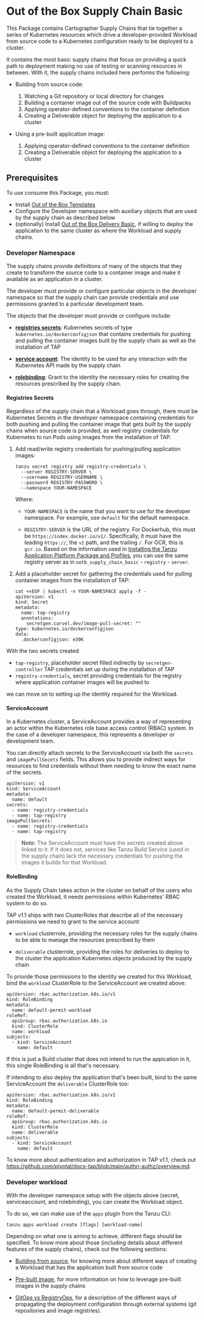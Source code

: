 # Out of the Box Supply Chain Basic

This Package contains Cartographer Supply Chains that tie together a series of
Kubernetes resources which drive a developer-provided Workload from source code
to a Kubernetes configuration ready to be deployed to a cluster.

It contains the most basic supply chains that focus on providing a quick path
to deployment making no use of testing or scanning resources in between. With
it, the supply chains included here performs the following:

- Building from source code:

  1. Watching a Git repository or local directory for changes
  1. Building a container image out of the source code with Buildpacks
  1. Applying operator-defined conventions to the container definition
  1. Creating a Deliverable object for deploying the application to a cluster

- Using a pre-built application image:

  1. Applying operator-defined conventions to the container definition
  1. Creating a Deliverable object for deploying the application to a cluster


## <a id="prerequisites"></a> Prerequisites

To use consume this Package, you must:

- Install [Out of the Box Templates](ootb-templates.html)
- Configure the Developer namespace with auxiliary objects that are used by the
  supply chain as described below
- (optionally) Install [Out of the Box Delivery
  Basic](ootb-delivery-basic.html), if willing to deploy the application to the
same cluster as where the Workload and supply chains.


### <a id="developer-namespace"></a> Developer Namespace

The supply chains provide definitions of many of the objects that they create
to transform the source code to a container image and make it available as an
application in a cluster.

The developer must provide or configure particular objects in the developer
namespace so that the supply chain can provide credentials and use permissions
granted to a particular development team.

The objects that the developer must provide or configure include:

- **[registries secrets](#registries-secrets)**: Kubernetes secrets of type
  `kubernetes.io/dockerconfigjson` that contains credentials for pushing and
  pulling the container images built by the supply chain as well as the
  installation of TAP

- **[service account](#service-account)**: The identity to be used for any
  interaction with the Kubernetes API made by the supply chain

- **[rolebinding](#rolebinding)**: Grant to the identity the necessary roles
  for creating the resources prescribed by the supply chain.



#### <a id="registries-secrets"></a> Registries Secrets

Regardless of the supply chain that a Workload goes through, there must be
Kubernetes Secrets in the developer namespace containing credentials for both
pushing and pulling the container image that gets built by the supply chains
when source code is provided, as well registry credentials for Kubernetes to
run Pods using images from the installation of TAP.

1. Add read/write registry credentials for pushing/pulling application images:

    ```
    tanzu secret registry add registry-credentials \
      --server REGISTRY-SERVER \
      --username REGISTRY-USERNAME \
      --password REGISTRY-PASSWORD \
      --namespace YOUR-NAMESPACE
    ```

    Where:

    - `YOUR-NAMESPACE` is the name that you want to use for the developer
      namespace.  For example, use `default` for the default namespace.

    - `REGISTRY-SERVER` is the URL of the registry. For Dockerhub, this must be
      `https://index.docker.io/v1/`. Specifically, it must have the leading
      `https://`, the `v1` path, and the trailing `/`. For GCR, this is
      `gcr.io`.  Based on the information used in [Installing the Tanzu
      Application Platform Package and Profiles](install.md), you can use the
      same registry server as in `ootb_supply_chain_basic` - `registry` -
      `server`.

1. Add a placeholder secret for gathering the credentials used for pulling
   container images from the installation of TAP:

    ```
    cat <<EOF | kubectl -n YOUR-NAMESPACE apply -f -
    apiVersion: v1
    kind: Secret
    metadata:
      name: tap-registry
      annotations:
        secretgen.carvel.dev/image-pull-secret: ""
    type: kubernetes.io/dockerconfigjson
    data:
      .dockerconfigjson: e30K
    ```

With the two secrets  created

- `tap-registry`, placeholder secret filled indirectly by
  `secretgen-controller` TAP credentials set up during the installation of TAP
- `registry-credentials`, secret providing credentials for the registry where
  application container images will be pushed to

we can move on to setting up the identity required for the Workload.


#### <a id="service-account"></a> ServiceAccount

In a Kubernetes cluster, a ServiceAccount provides a way of representing an
actor within the Kubernetes role base access control (RBAC) system. In the case
of a developer namespace, this represents a developer or development team.

You can directly attach secrets to the ServiceAccount via both the `secrets`
and `imagePullSecets` fields. This allows you to provide indirect ways for
resources to find credentials without them needing to know the exact name of
the secrets.

```
apiVersion: v1
kind: ServiceAccount
metadata:
  name: default
secrets:
  - name: registry-credentials
  - name: tap-registry
imagePullSecrets:
  - name: registry-credentials
  - name: tap-registry
```

> **Note:** The ServiceAccount must have the secrets created above linked to it. If
> it does not, services like Tanzu Build Service (used in the supply chain)
> lack the necessary credentials for pushing the images it builds for that
> Workload.


#### <a id="rolebinding"></a> RoleBinding

As the Supply Chain takes action in the cluster on behalf of the users who
created the Workload, it needs permissions within Kubernetes' RBAC system to do
so.

TAP v1.1 ships with two ClusterRoles that describe all of the necessary
permissions we need to grant to the service account:

- `workload` clusterrole, providing the necessary roles for the supply chains
  to be able to manage the resources prescribed by them

- `deliverable` clusterrole, providing the roles for deliveries to deploy to
  the cluster the application Kubernetes objects produced by the supply chain

To provide those permissions to the identity we created for this Workload, bind
the `workload` ClusterRole to the ServiceAccount we created above:

```
apiVersion: rbac.authorization.k8s.io/v1
kind: RoleBinding
metadata:
  name: default-permit-workload
roleRef:
  apiGroup: rbac.authorization.k8s.io
  kind: ClusterRole
  name: workload
subjects:
  - kind: ServiceAccount
    name: default
```

If this is just a Build cluster that does not intend to run the appication in
it, this single RoleBinding is all that's necessary.

If intending to also deploy the application that's been built, bind to the same
ServiceAccount the `deliverable` ClusterRole too:

```
apiVersion: rbac.authorization.k8s.io/v1
kind: RoleBinding
metadata:
  name: default-permit-deliverable
roleRef:
  apiGroup: rbac.authorization.k8s.io
  kind: ClusterRole
  name: deliverable
subjects:
  - kind: ServiceAccount
    name: default
```

To know more about authentication and authorization in TAP v1.1, check out
https://github.com/pivotal/docs-tap/blob/main/authn-authz/overview.md.

### <a id="developer-workload"></a> Developer workload

With the developer namespace setup with the objects above (secret,
serviceaccount, and rolebinding), you can create the Workload object.

To do so, we can make use of the `apps` plugin from the Tanzu CLI:

```
tanzu apps workload create [flags] [workload-name]
```

Depending on what one is aiming to achieve, different flags should be
specified. To know more about those (including details about different features
of the supply chains), check out the following sections:

- [Building from source](building-from-source.md), for knowing more about
  different ways of creating a Workload that has the application built from
  source code

- [Pre-built image](pre-built-image.md), for more information on how to
  leverage pre-built images in the supply chains

- [GitOps vs RegistryOps](gitops-vs-regops.md), for a description of the
  different ways of propagating the deployment configuration through external
  systems (git repositories and image registries).
